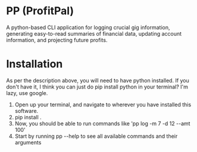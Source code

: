 # PP (ProfitPal)

A python-based CLI application for logging crucial gig information, generating easy-to-read summaries of financial data, updating account information, and projecting future profits.

# Installation

As per the description above, you will need to have python installed. If you don't have it, I think you can just do pip install python in your terminal? I'm lazy, use google.

1) Open up your terminal, and navigate to wherever you have installed this software. 
2) pip install .
3) Now, you should be able to run commands like 'pp log -m 7 -d 12 --amt 100'
4) Start by running pp --help to see all available commands and their arguments


